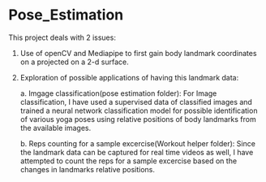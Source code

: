 # Pose_Estimation

This project deals with 2 issues: 
1. Use of openCV and Mediapipe to first gain body landmark coordinates on a projected on a 2-d surface.
2. Exploration of possible applications of having this landmark data:



     a. Imgage classification(pose estimation folder):
     For Image classification, I have used a supervised data of classified images and trained a neural network classification model for possible identification of        various yoga poses using relative positions of body landmarks from the available images.
  
     b. Reps counting for a sample excercise(Workout helper folder):
     Since the landmark data can be captured for real time videos as well, I have attempted to count the reps for a sample excercise based on the changes in              landmarks relative positions. 
    
    
  
  
  
 



